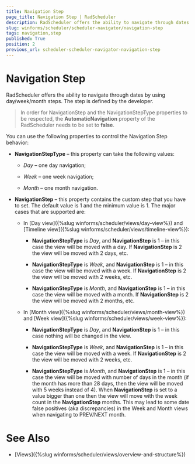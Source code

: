 ```yaml
---
title: Navigation Step
page_title: Navigation Step | RadScheduler
description: RadScheduler offers the ability to navigate through dates by using day/week/month steps. The step is defined by the developer.
slug: winforms/scheduler/scheduler-navigator/navigation-step
tags: navigation,step
published: True
position: 2
previous_url: scheduler-scheduler-navigator-navigation-step
---
```


# Navigation Step

RadScheduler offers the ability to navigate through dates by using day/week/month steps. The step is defined by the developer.

>In order for NavigationStep and the NavigationStepType properties to be respected, the __AutomaticNavigation__ property of the RadScheduler needs to be set to __false__.

You can use the following properties to control the Navigation Step behavior:

* __NavigationStepType__ – this property can take the following values: 

    - *Day* – one day navigation; 

    - *Week* – one week navigation; 

    - *Month* – one month navigation. 

* __NavigationStep__ – this property contains the custom step that you have to set. The default value is 1 and the minimum value is 1. The major cases that are supported are: 
    - In [Day view]({%slug winforms/scheduler/views/day-view%}) and [Timeline view]({%slug winforms/scheduler/views/timeline-view%}): 

        + __NavigationStepType__ is *Day*, and __NavigationStep__ is 1 – in this case the view will be moved with a day. If __NavigationStep__ is 2 the view will be moved with 2 days, etc. 


        + __NavigationStepType__ is *Week*, and __NavigationStep__ is 1 – in this case the view will be moved with a week. If __NavigationStep__ is 2 the view will be moved with 2 weeks, etc. 


        + __NavigationStepType__ is *Month*, and __NavigationStep__ is 1 – in this case the view will be moved with a month. If __NavigationStep__ is 2 the view will be moved with 2 months, etc. 

    - In [Month view]({%slug winforms/scheduler/views/month-view%}) and [Week view]({%slug winforms/scheduler/views/week-view%}): 


        + __NavigationStepType__ is *Day*, and __NavigationStep__ is 1 – in this case nothing will be changed in the view. 


        + __NavigationStepType__ is *Week*, and __NavigationStep__ is 1 – in this case the view will be moved with a week. If __NavigationStep__ is 2 the view will be moved with 2 weeks, etc. 


        + __NavigationStepType__ is *Month*, and __NavigationStep__ is 1 – in this case the view will be moved with number of days in the month (if the month has more than 28 days, then the view will be moved with 5 weeks instead of 4). When __NavigationStep__ is set to a value bigger than one then the view will move with the week count in the __NavigationStep__ months. This may lead to some date false positives (aka discrepancies) in the Week and Month views when navigating to PREV/NEXT month. 


# See Also

* [Views]({%slug winforms/scheduler/views/overview-and-structure%})